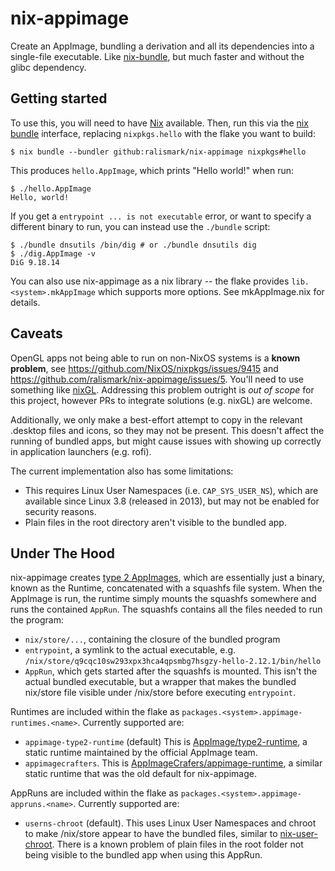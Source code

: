 # nix-appimage

Create an AppImage, bundling a derivation and all its dependencies into a single-file executable.
Like [nix-bundle](https://github.com/matthewbauer/nix-bundle), but much faster and without the glibc dependency.

## Getting started

To use this, you will need to have [Nix](https://nixos.org/) available.
Then, run this via the [nix bundle](https://nixos.org/manual/nix/unstable/command-ref/new-cli/nix3-bundle.html) interface, replacing `nixpkgs.hello` with the flake you want to build:

```
$ nix bundle --bundler github:ralismark/nix-appimage nixpkgs#hello
```

This produces `hello.AppImage`, which prints "Hello world!" when run:

```
$ ./hello.AppImage
Hello, world!
```

If you get a `entrypoint ... is not executable` error, or want to specify a different binary to run, you can instead use the `./bundle` script:

```
$ ./bundle dnsutils /bin/dig # or ./bundle dnsutils dig
$ ./dig.AppImage -v
DiG 9.18.14
```

You can also use nix-appimage as a nix library -- the flake provides `lib.<system>.mkAppImage` which supports more options.
See mkAppImage.nix for details.

## Caveats

OpenGL apps not being able to run on non-NixOS systems is a **known problem**, see https://github.com/NixOS/nixpkgs/issues/9415 and https://github.com/ralismark/nix-appimage/issues/5.
You'll need to use something like [nixGL](https://github.com/guibou/nixGL).
Addressing this problem outright is _out of scope_ for this project, however PRs to integrate solutions (e.g. nixGL) are welcome.

Additionally, we only make a best-effort attempt to copy in the relevant .desktop files and icons, so they may not be present.
This doesn't affect the running of bundled apps, but might cause issues with showing up correctly in application launchers (e.g. rofi).

The current implementation also has some limitations:

- This requires Linux User Namespaces (i.e. `CAP_SYS_USER_NS`), which are available since Linux 3.8 (released in 2013), but may not be enabled for security reasons.
- Plain files in the root directory aren't visible to the bundled app.

## Under The Hood

nix-appimage creates [type 2 AppImages](https://github.com/AppImage/AppImageSpec/blob/ce1910e6443357e3406a40d458f78ba3f34293b8/draft.md#type-2-image-format), which are essentially just a binary, known as the Runtime, concatenated with a squashfs file system.
When the AppImage is run, the runtime simply mounts the squashfs somewhere and runs the contained `AppRun`.
The squashfs contains all the files needed to run the program:

- `nix/store/...`, containing the closure of the bundled program
- `entrypoint`, a symlink to the actual executable, e.g. `/nix/store/q9cqc10sw293xpx3hca4qpsmbg7hsgzy-hello-2.12.1/bin/hello`
- `AppRun`, which gets started after the squashfs is mounted.
  This isn't the actual bundled executable, but a wrapper that makes the bundled nix/store file visible under /nix/store before executing `entrypoint`.

Runtimes are included within the flake as `packages.<system>.appimage-runtimes.<name>`.
Currently supported are:

- `appimage-type2-runtime` (default)
  This is [AppImage/type2-runtime](https://github.com/AppImage/type2-runtime), a static runtime maintained by the official AppImage team.
- `appimagecrafters`.
  This is [AppImageCrafers/appimage-runtime](https://github.com/AppImageCrafters/appimage-runtime), a similar static runtime that was the old default for nix-appimage.

AppRuns are included within the flake as `packages.<system>.appimage-appruns.<name>`.
Currently supported are:

- `userns-chroot` (default).
  This uses Linux User Namespaces and chroot to make /nix/store appear to have the bundled files, similar to [nix-user-chroot](https://github.com/nix-community/nix-user-chroot).
  There is a known problem of plain files in the root folder not being visible to the bundled app when using this AppRun.
